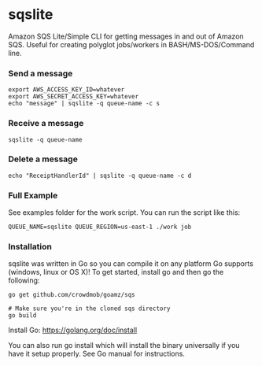 sqslite
=======

Amazon SQS Lite/Simple CLI for getting messages in and out of Amazon SQS. Useful for creating polyglot jobs/workers in BASH/MS-DOS/Command line.

### Send a message

```
export AWS_ACCESS_KEY_ID=whatever
export AWS_SECRET_ACCESS_KEY=whatever
echo "message" | sqslite -q queue-name -c s
```

### Receive a message

```
sqslite -q queue-name
```

### Delete a message
```
echo "ReceiptHandlerId" | sqslite -q queue-name -c d
```

### Full Example

See examples folder for the work script. You can run the script like this:

```
QUEUE_NAME=sqslite QUEUE_REGION=us-east-1 ./work job
```

### Installation 

sqslite was written in Go so you can compile it on any platform Go supports (windows, linux or OS X)! To get started, install go and then go the following:

```
go get github.com/crowdmob/goamz/sqs

# Make sure you're in the cloned sqs directory
go build
```

Install Go: https://golang.org/doc/install

You can also run go install which will install the binary universally if you have it setup properly. See Go manual for instructions.
